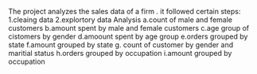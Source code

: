The project analyzes the sales data of a firm . it followed certain steps:
1.cleaing data
2.explortory data Analysis
  a.count of male and female customers
  b.amount spent by male and female customers
  c.age group of cistomers by gender
  d.amoount spent by age group
  e.orders  grouped by state
  f.amount  grouped by state
  g. count of customer by gender and maritial status
  h.orders grouped by occupation
  i.amount grouped by occupation 
